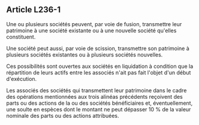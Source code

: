 Article L236-1
----
Une ou plusieurs sociétés peuvent, par voie de fusion, transmettre leur
patrimoine à une société existante ou à une nouvelle société qu'elles
constituent.

Une société peut aussi, par voie de scission, transmettre son patrimoine à
plusieurs sociétés existantes ou à plusieurs sociétés nouvelles.

Ces possibilités sont ouvertes aux sociétés en liquidation à condition que la
répartition de leurs actifs entre les associés n'ait pas fait l'objet d'un début
d'exécution.

Les associés des sociétés qui transmettent leur patrimoine dans le cadre des
opérations mentionnées aux trois alinéas précédents reçoivent des parts ou des
actions de la ou des sociétés bénéficiaires et, éventuellement, une soulte en
espèces dont le montant ne peut dépasser 10 % de la valeur nominale des parts ou
des actions attribuées.

